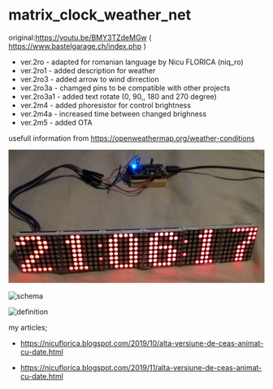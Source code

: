 # matrix_clock_weather_net
original:https://youtu.be/BMY3TZdeMGw ( https://www.bastelgarage.ch/index.php )

 * ver.2ro - adapted for romanian language by Nicu FLORICA (niq_ro)
 * ver.2ro1 - added description for weather
 * ver.2ro3 - added arrow to wind dirrection
 * ver.2ro3a - chamged pins to be compatible with other projects
 * ver.2ro3a1 - added text rotate (0, 90,, 180 and 270 degree)
 * ver.2m4 - added phoresistor for control brightness
 * ver.2m4a - increased time between changed brighness
 * ver.2m5 - added OTA

usefull information from https://openweathermap.org/weather-conditions

![test](https://github.com/tehniq3/matrix_clock_weather_net/blob/master/LEDMatricV2ro1.jpg)

![schema](https://1.bp.blogspot.com/-nNDzwGoRYHE/XcBzJ1GMmcI/AAAAAAAAa1A/GivAhHbv81Yo9Z9Kfyl70wr7OWEqess-wCLcBGAsYHQ/s1600/WeMos_D1_Mini_4MAX7219.png)

![definition](https://1.bp.blogspot.com/-z4VFtTgf9KA/XZm39yKVjRI/AAAAAAAAah8/X7Mf164rQD0NOY-MAGrxFexasE91BtzygCLcBGAsYHQ/s1600/conexion.jpg)


my articles;

- https://nicuflorica.blogspot.com/2019/10/alta-versiune-de-ceas-animat-cu-date.html

- https://nicuflorica.blogspot.com/2019/11/alta-versiune-de-ceas-animat-cu-date.html

